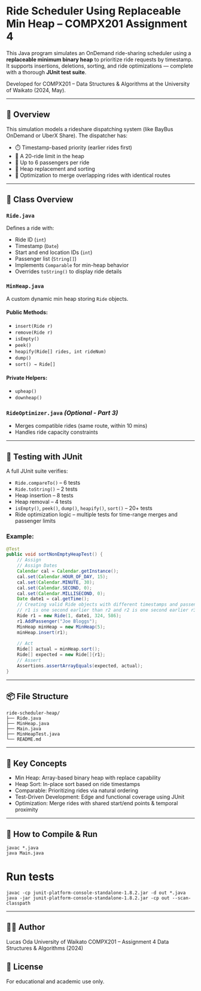 # Ride Scheduler Using Replaceable Min Heap – COMPX201 Assignment 4

This Java program simulates an OnDemand ride-sharing scheduler using a **replaceable minimum binary heap** to prioritize ride requests by timestamp. It supports insertions, deletions, sorting, and ride optimizations — complete with a thorough **JUnit test suite**.

Developed for COMPX201 – Data Structures & Algorithms at the University of Waikato (2024, May).

---

## 🚖 Overview

This simulation models a rideshare dispatching system (like BayBus OnDemand or UberX Share). The dispatcher has:

- ⏱️ Timestamp-based priority (earlier rides first)
- 🚗 A 20-ride limit in the heap
- 👥 Up to 6 passengers per ride
- 🔁 Heap replacement and sorting
- 🧠 Optimization to merge overlapping rides with identical routes

---

## 🧱 Class Overview

### `Ride.java`
Defines a ride with:
- Ride ID (`int`)
- Timestamp (`Date`)
- Start and end location IDs (`int`)
- Passenger list (`String[]`)
- Implements `Comparable` for min-heap behavior
- Overrides `toString()` to display ride details

### `MinHeap.java`
A custom dynamic min heap storing `Ride` objects.

#### Public Methods:
- `insert(Ride r)`
- `remove(Ride r)`
- `isEmpty()`
- `peek()`
- `heapify(Ride[] rides, int rideNum)`
- `dump()`
- `sort() → Ride[]`

#### Private Helpers:
- `upheap()`
- `downheap()`

### `RideOptimizer.java` *(Optional - Part 3)*
- Merges compatible rides (same route, within 10 mins)
- Handles ride capacity constraints

---

## 🧪 Testing with JUnit

A full JUnit suite verifies:
- `Ride.compareTo()` – 6 tests
- `Ride.toString()` – 2 tests
- Heap insertion – 8 tests
- Heap removal – 4 tests
- `isEmpty()`, `peek()`, `dump()`, `heapify()`, `sort()` – 20+ tests
- Ride optimization logic – multiple tests for time-range merges and passenger limits

### Example:
```java
@Test
public void sortNonEmptyHeapTest() {
    // Assign
    // Assign Dates 
    Calendar cal = Calendar.getInstance();
    cal.set(Calendar.HOUR_OF_DAY, 15);
    cal.set(Calendar.MINUTE, 30);
    cal.set(Calendar.SECOND, 0);
    cal.set(Calendar.MILLISECOND, 0);
    Date date1 = cal.getTime();
    // Creating valid Ride objects with different timestamps and passengers
    // r1 is one second earlier than r2 and r2 is one second earlier r3, and so on
    Ride r1 = new Ride(1, date1, 324, 586);
    r1.AddPassenger("Joe Bloggs");
    MinHeap minHeap = new MinHeap(5);
    minHeap.insert(r1);
    
    // Act
    Ride[] actual = minHeap.sort();
    Ride[] expected = new Ride[]{r1};
    // Assert
    Assertions.assertArrayEquals(expected, actual);
}
```

--- 

## 📦 File Structure
```plaintext
ride-scheduler-heap/
├── Ride.java
├── MinHeap.java
├── Main.java
├── MinHeapTest.java
└── README.md
```

--- 

## 🧠 Key Concepts
- Min Heap: Array-based binary heap with replace capability
- Heap Sort: In-place sort based on ride timestamps
- Comparable: Prioritizing rides via natural ordering
- Test-Driven Development: Edge and functional coverage using JUnit
- Optimization: Merge rides with shared start/end points & temporal proximity

--- 

## 🏁 How to Compile & Run
```plaintext
javac *.java
java Main.java            
```

# Run tests
```plaintext
javac -cp junit-platform-console-standalone-1.8.2.jar -d out *.java
java -jar junit-platform-console-standalone-1.8.2.jar -cp out --scan-classpath
```

---

## 👨‍🎓 Author
Lucas Oda
University of Waikato
COMPX201 – Assignment 4
Data Structures & Algorithms (2024)


## 📜 License
For educational and academic use only.
